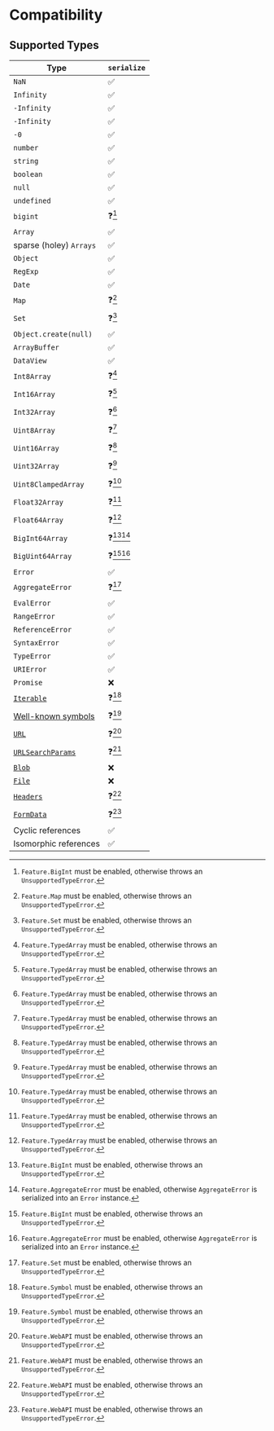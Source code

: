 # Compatibility

## Supported Types

| Type | `serialize` |
| --- | --- |
| `NaN` | ✅ |
| `Infinity` | ✅ |
| `-Infinity` | ✅ |
| `-Infinity` | ✅ |
| `-0` | ✅ |
| `number` | ✅ |
| `string` | ✅ |
| `boolean` | ✅ |
| `null` | ✅ |
| `undefined` | ✅ |
| `bigint` | ❓[^1] |
| `Array` | ✅ |
| sparse (holey) `Arrays` | ✅ |
| `Object` | ✅ |
| `RegExp` | ✅ |
| `Date` | ✅ |
| `Map` | ❓[^2] |
| `Set` | ❓[^3] |
| `Object.create(null)` | ✅ |
| `ArrayBuffer` | ✅ |
| `DataView` | ✅ |
| `Int8Array` | ❓[^4] |
| `Int16Array` | ❓[^4] |
| `Int32Array` | ❓[^4] |
| `Uint8Array` | ❓[^4] |
| `Uint16Array` | ❓[^4] |
| `Uint32Array` | ❓[^4] |
| `Uint8ClampedArray` | ❓[^4] |
| `Float32Array` | ❓[^4] |
| `Float64Array` | ❓[^4] |
| `BigInt64Array` | ❓[^1][^5] |
| `BigUint64Array` | ❓[^1][^5] |
| `Error` | ✅ |
| `AggregateError` | ❓[^3] |
| `EvalError` | ✅ |
| `RangeError` | ✅ |
| `ReferenceError` | ✅ |
| `SyntaxError` | ✅ |
| `TypeError` | ✅ |
| `URIError` | ✅ |
| `Promise` | ❌ |
| [`Iterable`](https://developer.mozilla.org/en-US/docs/Web/JavaScript/Reference/Iteration_protocols#the_iterable_protocol) | ❓[^6] |
| [Well-known symbols](https://developer.mozilla.org/en-US/docs/Web/JavaScript/Reference/Global_Objects/Symbol#static_properties) | ❓[^6] |
| [`URL`](https://developer.mozilla.org/en-US/docs/Web/API/URL) | ❓[^7] |
| [`URLSearchParams`](https://developer.mozilla.org/en-US/docs/Web/API/URLSearchParams) | ❓[^7] |
| [`Blob`](https://developer.mozilla.org/en-US/docs/Web/API/Blob) | ❌ |
| [`File`](https://developer.mozilla.org/en-US/docs/Web/API/File) | ❌ |
| [`Headers`](https://developer.mozilla.org/en-US/docs/Web/API/Headers) | ❓[^7] |
| [`FormData`](https://developer.mozilla.org/en-US/docs/Web/API/FormData) | ❓[^7] |
| Cyclic references | ✅ |
| Isomorphic references | ✅ |

[^1]: `Feature.BigInt` must be enabled, otherwise throws an `UnsupportedTypeError`.
[^2]: `Feature.Map` must be enabled, otherwise throws an `UnsupportedTypeError`.
[^3]: `Feature.Set` must be enabled, otherwise throws an `UnsupportedTypeError`.
[^4]: `Feature.TypedArray` must be enabled, otherwise throws an `UnsupportedTypeError`.
[^5]: `Feature.AggregateError` must be enabled, otherwise `AggregateError` is serialized into an `Error` instance.
[^6]: `Feature.Symbol` must be enabled, otherwise throws an `UnsupportedTypeError`.
[^7]: `Feature.WebAPI` must be enabled, otherwise throws an `UnsupportedTypeError`.

